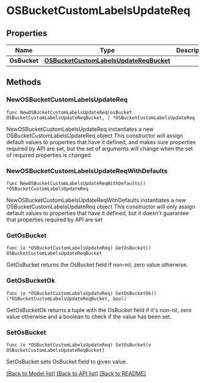 # OSBucketCustomLabelsUpdateReq

## Properties

Name | Type | Description | Notes
------------ | ------------- | ------------- | -------------
**OsBucket** | [**OSBucketCustomLabelsUpdateReqBucket**](OSBucketCustomLabelsUpdateReqBucket.md) |  | 

## Methods

### NewOSBucketCustomLabelsUpdateReq

`func NewOSBucketCustomLabelsUpdateReq(osBucket OSBucketCustomLabelsUpdateReqBucket, ) *OSBucketCustomLabelsUpdateReq`

NewOSBucketCustomLabelsUpdateReq instantiates a new OSBucketCustomLabelsUpdateReq object
This constructor will assign default values to properties that have it defined,
and makes sure properties required by API are set, but the set of arguments
will change when the set of required properties is changed

### NewOSBucketCustomLabelsUpdateReqWithDefaults

`func NewOSBucketCustomLabelsUpdateReqWithDefaults() *OSBucketCustomLabelsUpdateReq`

NewOSBucketCustomLabelsUpdateReqWithDefaults instantiates a new OSBucketCustomLabelsUpdateReq object
This constructor will only assign default values to properties that have it defined,
but it doesn't guarantee that properties required by API are set

### GetOsBucket

`func (o *OSBucketCustomLabelsUpdateReq) GetOsBucket() OSBucketCustomLabelsUpdateReqBucket`

GetOsBucket returns the OsBucket field if non-nil, zero value otherwise.

### GetOsBucketOk

`func (o *OSBucketCustomLabelsUpdateReq) GetOsBucketOk() (*OSBucketCustomLabelsUpdateReqBucket, bool)`

GetOsBucketOk returns a tuple with the OsBucket field if it's non-nil, zero value otherwise
and a boolean to check if the value has been set.

### SetOsBucket

`func (o *OSBucketCustomLabelsUpdateReq) SetOsBucket(v OSBucketCustomLabelsUpdateReqBucket)`

SetOsBucket sets OsBucket field to given value.



[[Back to Model list]](../README.md#documentation-for-models) [[Back to API list]](../README.md#documentation-for-api-endpoints) [[Back to README]](../README.md)


